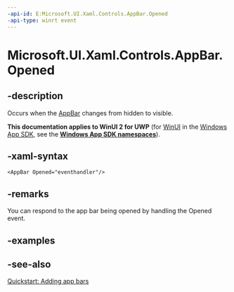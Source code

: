 ```yaml
---
-api-id: E:Microsoft.UI.Xaml.Controls.AppBar.Opened
-api-type: winrt event
---
```


<!-- Event syntax
public event Windows.Foundation.EventHandler Opened<object>
-->

# Microsoft.UI.Xaml.Controls.AppBar.Opened

## -description
Occurs when the [AppBar](appbar.md) changes from hidden to visible.

**This documentation applies to WinUI 2 for UWP** (for [WinUI](/windows/apps/winui/winui3/) in the [Windows App SDK](/windows/apps/windows-app-sdk/), see the **[Windows App SDK namespaces](/windows/windows-app-sdk/api/winrt/)**).

## -xaml-syntax
```xaml
<AppBar Opened="eventhandler"/>
```


## -remarks
You can respond to the app bar being opened by handling the Opened event.

## -examples

## -see-also
[Quickstart: Adding app bars](/previous-versions/windows/apps/hh781232(v=win.10))
